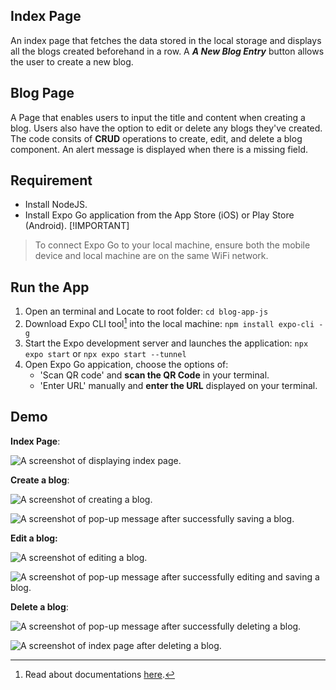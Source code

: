 ## Index Page
An index page that fetches the data stored in the local storage and displays all the blogs created beforehand in a row. A ***A New Blog Entry*** button allows the user to create a new blog. 

## Blog Page
A Page that enables users to input the title and content when creating a blog. Users also have the option to edit or delete any blogs they've created. The code consits of **CRUD** operations to create, edit, and delete a blog component. An alert message is displayed when there is a missing field. 

## Requirement
- Install NodeJS. 
- Install Expo Go application from the App Store (iOS) or Play Store (Android). 
[!IMPORTANT]
> To connect Expo Go to your local machine, ensure both the mobile device and local machine are on the same WiFi network.

## Run the App
1. Open an terminal and Locate to root folder: `cd blog-app-js`
2. Download Expo CLI tool[^1] into the  local machine: `npm install expo-cli -g`
3. Start the Expo development server and launches the application: `npx expo start` or `npx expo start --tunnel`
4. Open Expo Go appication, choose the options of:
    - 'Scan QR code' and **scan the QR Code** in your terminal.
    -  'Enter URL' manually  and **enter the URL** displayed on your terminal. 

[^1]: Read about documentations [here](https://docs.expo.dev/more/expo-cli/#server-url). 

## Demo

**Index Page**: 

![A screenshot of displaying index page.](./demoImg/1.jpg)

**Create a blog**: 

![A screenshot of creating a blog.](./demoImg/2.jpg) 

![A screenshot of pop-up message after successfully saving a blog.](./demoImg/3.jpg)

**Edit a blog:** 

![A screenshot of editing a blog.](./demoImg/4.jpg) 

![A screenshot of pop-up message after successfully editing and saving a blog.](./demoImg/5.jpg)

**Delete a blog**: 

![A screenshot of pop-up message after successfully deleting a blog.](./demoImg/6.jpg) 

![A screenshot of index page after deleting a blog.](./demoImg/7.jpg) 